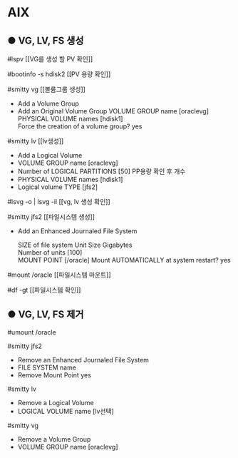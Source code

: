 AIX
=
● VG, LV, FS 생성
-

#lspv	[[VG를 생성 할 PV 확인]]

#bootinfo -s hdisk2		[[PV 용량 확인]]
 
#smitty vg		[[볼륨그룹 생성]]
- Add a Volume Group
- Add an Original Volume Group
	VOLUME GROUP name                                  [oraclevg]
	PHYSICAL VOLUME names                              [hdisk1]  
	Force the creation of a volume group?               yes

#smitty lv		[[lv생성]]
- Add a Logical Volume
- VOLUME GROUP name                                  [oraclevg]
- Number of LOGICAL PARTITIONS                       [50]		PP용량 확인 후 개수 
- PHYSICAL VOLUME names                              [hdisk1] 
- Logical volume TYPE                                [jfs2] 

#lsvg -o | lsvg -il		[[vg, lv 생성 확인]]

#smitty jfs2		[[파일시스템 생성]]
- Add an Enhanced Journaled File System

  SIZE of file system
          Unit Size                                   Gigabytes                                                                                    
          Number of units                            [100]                                                                                          
  MOUNT POINT                                        [/oracle]
  Mount AUTOMATICALLY at system restart?              yes                   

#mount /oracle [[파일시스템 마운트]]

#df -gt	[[파일시스템 확인]]

● VG, LV, FS 제거
-

#umount /oracle

#smitty jfs2
- Remove an Enhanced Journaled File System
- FILE SYSTEM name                                                                                                                                 
- Remove Mount Point                                  yes      

#smitty lv
- Remove a Logical Volume
- LOGICAL VOLUME name                                [lv선택]

#smitty vg
- Remove a Volume Group
- VOLUME GROUP name                                  [oraclevg]   


